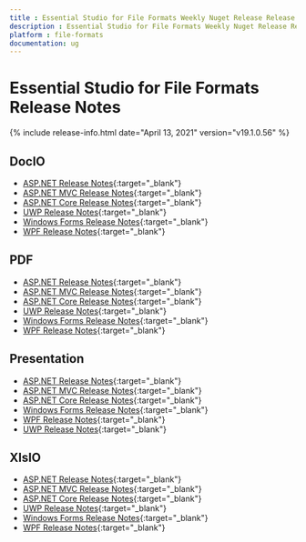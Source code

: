 ```yaml
---
title : Essential Studio for File Formats Weekly Nuget Release Release Notes  
description : Essential Studio for File Formats Weekly Nuget Release Release Notes  
platform : file-formats
documentation: ug
---
```


# Essential Studio for File Formats  Release Notes  

{% include release-info.html date="April 13, 2021" version="v19.1.0.56" %} 

## DocIO

* [ASP.NET Release Notes](/aspnet/release-notes/v19.1.0.56#docio){:target="_blank"}
* [ASP.NET MVC Release Notes](/aspnetmvc/release-notes/v19.1.0.56#docio){:target="_blank"}
* [ASP.NET Core Release Notes](/aspnet-core/release-notes/v19.1.0.56#docio){:target="_blank"}
* [UWP Release Notes](/uwp/release-notes/v19.1.0.56#docio){:target="_blank"}
* [Windows Forms Release Notes](/windowsforms/release-notes/v19.1.0.56#docio){:target="_blank"}
* [WPF Release Notes](/wpf/release-notes/v19.1.0.56#docio){:target="_blank"}


## PDF

* [ASP.NET Release Notes](/aspnet/release-notes/v19.1.0.56#pdf){:target="_blank"}
* [ASP.NET MVC Release Notes](/aspnetmvc/release-notes/v19.1.0.56#pdf){:target="_blank"}
* [ASP.NET Core Release Notes](/aspnet-core/release-notes/v19.1.0.56#pdf){:target="_blank"}
* [UWP Release Notes](/uwp/release-notes/v19.1.0.56#pdf){:target="_blank"}
* [Windows Forms Release Notes](/windowsforms/release-notes/v19.1.0.56#pdf){:target="_blank"}
* [WPF Release Notes](/wpf/release-notes/v19.1.0.56#pdf){:target="_blank"}


## Presentation

* [ASP.NET Release Notes](/aspnet/release-notes/v19.1.0.56#presentation){:target="_blank"}
* [ASP.NET MVC Release Notes](/aspnetmvc/release-notes/v19.1.0.56#presentation){:target="_blank"}
* [ASP.NET Core Release Notes](/aspnet-core/release-notes/v19.1.0.56#presentation){:target="_blank"}
* [Windows Forms Release Notes](/windowsforms/release-notes/v19.1.0.56#presentation){:target="_blank"}
* [WPF Release Notes](/wpf/release-notes/v19.1.0.56#presentation){:target="_blank"}
* [UWP Release Notes](/uwp/release-notes/v19.1.0.56#presentation){:target="_blank"}


## XlsIO

* [ASP.NET Release Notes](/aspnet/release-notes/v19.1.0.56#xlsio){:target="_blank"}
* [ASP.NET MVC Release Notes](/aspnetmvc/release-notes/v19.1.0.56#xlsio){:target="_blank"}
* [ASP.NET Core Release Notes](/aspnet-core/release-notes/v19.1.0.56#xlsio){:target="_blank"}
* [UWP Release Notes](/uwp/release-notes/v19.1.0.56#xlsio){:target="_blank"}
* [Windows Forms Release Notes](/windowsforms/release-notes/v19.1.0.56#xlsio){:target="_blank"}
* [WPF Release Notes](/wpf/release-notes/v19.1.0.56#xlsio){:target="_blank"}
